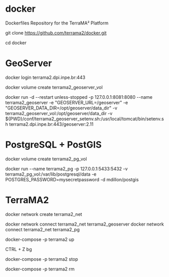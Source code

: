# docker
Dockerfiles Repository for the TerraMA² Platform

git clone https://github.com/terrama2/docker.git

cd docker

# GeoServer
docker login terrama2.dpi.inpe.br:443

docker volume create terrama2_geoserver_vol

docker run -d --restart unless-stopped -p 127.0.0.1:8081:8080 --name terrama2_geoserver -e "GEOSERVER_URL=/geoserver" -e "GEOSERVER_DATA_DIR=/opt/geoserver/data_dir" -v terrama2_geoserver_vol:/opt/geoserver/data_dir -v ${PWD}/conf/terrama2_geoserver_setenv.sh:/usr/local/tomcat/bin/setenv.sh terrama2.dpi.inpe.br:443/geoserver:2.11


# PostgreSQL + PostGIS

docker volume create terrama2_pg_vol

docker run --name terrama2_pg -p 127.0.0.1:5433:5432 -v terrama2_pg_vol:/var/lib/postgresql/data -e POSTGRES_PASSWORD=mysecretpassword -d mdillon/postgis


# TerraMA2

docker network create terrama2_net

docker network connect terrama2_net terrama2_geoserver
docker network connect terrama2_net terrama2_pg

docker-compose -p terrama2 up

CTRL + Z
bg

docker-compose -p terrama2 stop

docker-compose -p terrama2 rm
